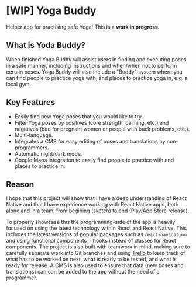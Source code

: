 # [WIP] Yoga Buddy
Helper app for practising safe Yoga! This is a **work in progress**.

## What is Yoda Buddy?
When finished Yoga Buddy will assist users in finding and executing poses in a safe manner, including instructions and when/when not to perform certain poses. Yoga Buddy will also include a "Buddy" system where you can find people to practice yoga with, and places to practice yoga in, e.g. a local gym. 

## Key Features
- Easily find new Yoga poses that you would like to try.
- Filter Yoga poses by positives (core strength, calming, etc.) and negatives (bad for pregnant women or people with back problems, etc.).
- Multi-language.
- Integrates a CMS for easy editing of poses and translations by non-programmers.
- Automatic night/dark mode.
- Google Maps integration to easily find people to practice with and places to practice in.

## Reason
I hope that this project will show that I have a deep understanding of React Native and that I have experience working with React Native apps, both alone and in a team, from begining (sketch) to end (Play/App Store release).

To properly showcase this the programming-side of the app is heavily focused on using the latest technology within React and React Native. This includes the latest versions of popular packages such as `react-navigation` and using functional components + hooks instead of classes for React components. The project is also built with teamwork in mind, making sure to carefully separate work into Git branches and using [Trello](https://trello.com/) to keep track of what has to be worked on next, what is ready to be tested, and what is ready for release. A CMS is also used to ensure that data (new poses and translations) can can be added to the app without the need of a programmer.
